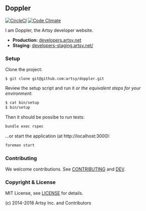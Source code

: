 ## Doppler

[![CircleCI](https://circleci.com/gh/artsy/doppler.svg?style=svg)](https://circleci.com/gh/artsy/doppler)
[![Code Climate](https://codeclimate.com/github/artsy/doppler.svg)](https://codeclimate.com/github/artsy/doppler)

I am Doppler, the Artsy developer website. 

- **Production:** [developers.artsy.net](https://developers.artsy.net)
- **Staging:** [developers-staging.artsy.net/](https://developers-staging.artsy.net/)

### Setup

Clone the project:

```
$ git clone git@github.com:artsy/doppler.git
```

Review the setup script and run it _or the equivalent steps for your environment_:

```bash
$ cat bin/setup
$ bin/setup
```

Then it should be possibe to run tests:

```bash
bundle exec rspec
```

...or start the application (at http://localhost:3000):

```bash
foreman start
```

### Contributing

We welcome contributions. See [CONTRIBUTING](CONTRIBUTING.md) and [DEV](DEV.md).

### Copyright & License

MIT License, see [LICENSE](LICENSE) for details.

(c) 2014-2018 Artsy Inc. and Contributors
